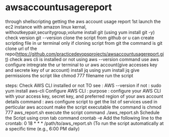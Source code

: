 # awsaccountusagereport
through shellscripting getting the aws account usage report
1st launch the ec2 instance with amazon linux kernal, withoutkeypair,securitygroup,volume
install git (using yum install git -y) check version git --version
clone the script from github or u can create scripting file in ur terminal only
if cloning script from git the command is git clone url of the repo(https://github.com/practicedevopsprojects/awsaccountusagereport.git)
check aws cli is installed or not using aws --version command
use aws configure intregrate the ur terminal to ur aws account(give accesses key and secrete key of ur account)
install jq using yum install jq
give permissions the script like chmod 777 filename
run the script

steps:
Check AWS CLI  installed or not
TO see : AWS --version
if not : sudo yum install aws-cli
Configure AWS CLI : purpose : configure your AWS CLI with your access key, secret key, and preferred region of your aws account details
command : aws configure
script to get the list of services used in perticular aws account
make the script executable the command is chmod 777 aws_report.sh
execute the script command ./aws_report.sh
Schedule the Script using cron tab
command crontab -e
Add the following line to the crontab: 0 18 * * * /path/to/aws_report.sh (To run the script automatically at a specific time (e.g., 6:00 PM daily) 






